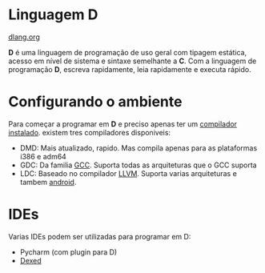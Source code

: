 # Linguagem D

[dlang.org](https://dlang.org) 

**D** é uma linguagem de programação de uso geral com tipagem estática, acesso em nível de sistema e sintaxe semelhante a **C**. Com a linguagem de programação **D**, escreva rapidamente, leia rapidamente e executa rápido.


# Configurando o ambiente
Para começar a programar em **D** e preciso apenas ter um [compilador instalado](https://dlang.org/download.html).
existem tres compiladores disponiveis:

 - DMD: Mais atualizado, rapido. Mas compila apenas para as plataformas i386 e adm64
 - GDC: Da familia [GCC](https://gcc.gnu.org/). Suporta todas as arquiteturas que o GCC suporta 
 - LDC: Baseado no compilador [LLVM](http://llvm.org/). Suporta varias arquiteturas e tambem [android](https://wiki.dlang.org/Build_D_for_Android).

# IDEs

Varias IDEs podem ser utilizadas para programar em D:

 - Pycharm (com plugin para D)
 - [Dexed](https://github.com/Basile-z/dexed) 
